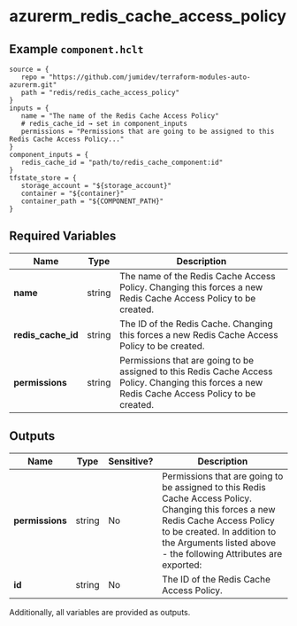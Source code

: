 # azurerm_redis_cache_access_policy



## Example `component.hclt`

```hcl
source = {
   repo = "https://github.com/jumidev/terraform-modules-auto-azurerm.git"   
   path = "redis/redis_cache_access_policy"   
}
inputs = {
   name = "The name of the Redis Cache Access Policy"   
   # redis_cache_id → set in component_inputs
   permissions = "Permissions that are going to be assigned to this Redis Cache Access Policy..."   
}
component_inputs = {
   redis_cache_id = "path/to/redis_cache_component:id"   
}
tfstate_store = {
   storage_account = "${storage_account}"   
   container = "${container}"   
   container_path = "${COMPONENT_PATH}"   
}
```

## Required Variables

| Name | Type |  Description |
| ---- | --------- |  ----------- |
| **name** | string |  The name of the Redis Cache Access Policy. Changing this forces a new Redis Cache Access Policy to be created. | 
| **redis_cache_id** | string |  The ID of the Redis Cache. Changing this forces a new Redis Cache Access Policy to be created. | 
| **permissions** | string |  Permissions that are going to be assigned to this Redis Cache Access Policy. Changing this forces a new Redis Cache Access Policy to be created. | 



## Outputs

| Name | Type | Sensitive? | Description |
| ---- | ---- | --------- | --------- |
| **permissions** | string | No  | Permissions that are going to be assigned to this Redis Cache Access Policy. Changing this forces a new Redis Cache Access Policy to be created. In addition to the Arguments listed above - the following Attributes are exported: | 
| **id** | string | No  | The ID of the Redis Cache Access Policy. | 

Additionally, all variables are provided as outputs.
